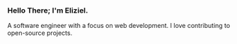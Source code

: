 <h3>Hello There; I'm Eliziel.</h3>
<p>A software engineer with a focus on web development. I love contributing to open-source projects.</p>
